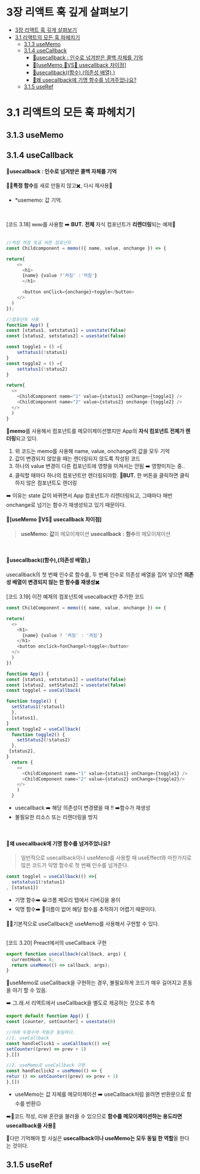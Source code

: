 # 3장 리액트 훅 깊게 살펴보기

- [3장 리액트 훅 깊게 살펴보기](#3장-리액트-훅-깊게-살펴보기)
- [3.1 리액트의 모든 훅 파헤치기](#31-리액트의-모든-훅-파헤치기)
  - [3.1.3 useMemo](#313-usememo)
  - [3.1.4 useCallback](#314-usecallback)
    - [📌usecallback : 인수로 넘겨받은 콜백 자체를 기억](#usecallback--인수로-넘겨받은-콜백-자체를-기억)
    - [📌\[useMemo 🤜VS🤛 usecallback 차이점\]](#usememo-vs-usecallback-차이점)
    - [📌usecallback((함수),(의존성 배열),)](#usecallback함수의존성-배열)
    - [🤔왜 usecallback에 기명 함수를 넘겨주었나요?](#왜-usecallback에-기명-함수를-넘겨주었나요)
  - [3.1.5 useRef](#315-useref)

# 3.1 리액트의 모든 훅 파헤치기

## 3.1.3 useMemo

## 3.1.4 useCallback

#### 📌usecallback : 인수로 넘겨받은 콜백 자체를 기억

💁‍♀️**특정 함수**를 새로 만들지 않고✖️, 다시 재사용🔁

- \*usememo: 값 기억.

<br/>

[코드 3.18] `memo`를 사용함 ➡️ **BUT.** **전체** 자식 컴포넌트가 **리렌더링**되는 예제🤔

```js

//켜짐 꺼짐 토글 버튼 컴포넌트
const Childcomponent = memo(({ name, value, onchange }) => {

return{
    <>
      <h1>
      {name} {value ?'켜짐' :'꺼짐'}
      </h1>

      <button onClick={onchange}>toggle</button>
    </>
  )
});

//컴포넌트 사용
function App() {
const [status1, setstatus1] = usestate(false)
const [status2, setstatus2] = usestate(false)

const toggle1 = () ={
    settatus1(!status1)
}
const toggle2 = () ={
    settatus1(!status2)
}

return{
  <>
    <ChildComponent name="1" value={status1} onChange={toggle1} />
    <ChildComponent name="2" value={status2} onchange-{toggle2} />
  </>
  )
}
```

🤔**memo**를 사용해서 컴포년트를 메모이제이션했지만 App의 **자식 컴포년트 전체가 렌더링**되고 있다.

1. 위 코드는 memo를 사용해 name, value, onchange의 값을 모두 기억
2. 값이 변경되지 않았을 때는 렌더링되지 않도록 작성된 코드
3. 하나의 value 변경이 다른 컴포넌트에 영향을 미쳐서는 안됨 ➡️ 영향미치는 중..
4. 클릭할 때마다 하나의 컴포년트만 렌더링되야함.
   🥲**BUT.** 한 버튼을 클릭하면 클릭하지 않은 컴포년트도 렌더링

➡️ 이유는 state 값이 바뀌면서 App 컴포년트가 리렌더링되고, 그때마다 매번 onchange로 넘기는 함수가 재생성되고 있기 때문이다.
<br/>

#### 📌[useMemo 🤜VS🤛 usecallback 차이점]

> **useMemo:** **값**의 메모이제이션
> **usecallback :** **함수**의 메모이제이션

<br/>

#### 📌usecallback((함수),(의존성 배열),)

usecallback의 첫 번째 인수로 함수를, 두 번째 인수로 의존성 배열을 집어 넣으면 **의존성 배열이 변경되지 않는 한 함수를 재생성✖️**

[코드 3.19] 이전 예제의 컴포넌트에 usecalback만 추가한 코드

```js
const ChildComponent = memo(({ name, value, onchange }) => {

return(
  <>
    <h1>
      {name} {value ? '켜짐' : '꺼짐'}
    </h1>
    <button onclick=fonChangel>toggle</button>
  </>
  )
})

function App() {
const [status1, setstatus1] = useState(false)
const [status2, setStatus2] = usestate(false)
const togglel = useCallback(

function toggle() {
  setStatus1(!statusl)
  },
  [status1],
}
const toggle2 = useCallback(
  function toggle2() {
    setStatus2(!status2)
  },
 [status2],
}
  return {
    <>
      <ChildComponent name="1" value={status1} onChange={toggle1} />
      <ChildComponent name="2" value={status2} onChange={toggle2}/>
    </>
    )
  }
```

- usecallback ➡️ 해당 의존성이 변경됐을 때 !! ➡️함수가 재생성
- 불필요한 리소스 또는 리렌더링을 방지

<br/>

#### 🤔왜 usecallback에 기명 함수를 넘겨주었나요?

> 일반적으로 usecallback이나 useMeno를 사용할 때 useEffect와 마찬가지로 많은 코드가 익명 함수로 첫 번째 인수를 넘겨준다.

```js
const togglel = useCallback(() =>{
  setstatus1(!status1)
, [status1])

```

- 기명 함수➡️ 😀크롬 메모리 탭에서 디버깅을 용이
- 익명 함수➡️ 🥲이름이 없어 해당 함수를 추적하기 어렵기 때문이다.

💁‍♀️기본적으로 useCallback은 useMemo를 사용해서 구현할 수 있다.

<br/>
[코드 3.20] Preact에서의 useCallback 구현

```js
export function usecallback(callback, args) {
  currentHook = 8;
  return useMemo(() => callback, args);
}
```

🥲useMemo로 useCallback을 구현하는 경우, 불필요하게 코드가 매우 길어지고 혼동을 야기 할 수 있음.

➡️ 그.래.서 리액트에서 useCallback을 별도로 제공하는 것으로 추측

```js
export default function App() {
const [counter, setCounter] = usestate(0)

//아래 두함수의 작동은 동일하다.
//1. useCallback
const handleClick1 = useCallback(() =>{
setCounter((prev) => prev + 1)
},[])

//2. useMemo로 useCallback 구현
const handleclick2 = useMemo(() => {
retur () => setCounter((prev) => prev + 1)
},[])

```

- useMemo는 값 자체를 메모이제이션 ➡️ useCallback처럼 쓸려면 반환문으로 함수를 반환😖

➡️🥲코드 작성, 리뷰 혼란을 불러올 수 있으므로 **함수를 메모이제이션하는 용도라면 usecallback을 사용**🤛

📌다만 기억해야 할 사실은 **usecallback이나 useMemo는 모두 동일
한 역할**올 한다는 것이다.

## 3.1.5 useRef
